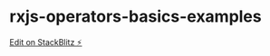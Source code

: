 # rxjs-operators-basics-examples

[Edit on StackBlitz ⚡️](https://stackblitz.com/edit/rxjs-operators-basics-examples)
